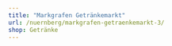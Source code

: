 ```yaml
---
title: "Markgrafen Getränkemarkt"
url: /nuernberg/markgrafen-getraenkemarkt-3/
shop: Getränke
---
```

